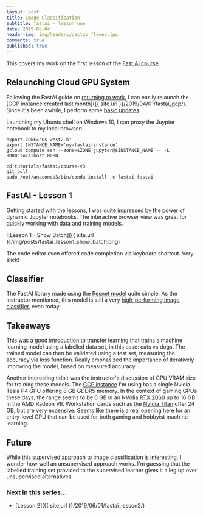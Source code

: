 ```yaml
---
layout: post
title: Image Classification
subtitle: fastai - lesson one
date: 2019-05-04
header-img: img/headers/cactus_flower.jpg
comments: true
published: true
---
```


This covers my work on the first lesson of the [Fast AI course](https://course.fast.ai/).

## Relaunching Cloud GPU System

Following the FastAI guide on [returning to work](https://course.fast.ai/update_gcp.html), I can easily relaunch the [GCP instance created last month]({{ site.url }}/2019/04/01/fastai_gcp/).  Since it's been awhile, I perform some [basic updates](https://course.fast.ai/start_gcp.html#step-4-access-fastai-materials-and-update-packages).

Launching my Ubuntu shell on Windows 10, I can proxy the Juypter notebook to my local browser:
```
export ZONE='us-west2-b'
export INSTANCE_NAME='my-fastai-instance'
gcloud compute ssh --zone=$ZONE jupyter@$INSTANCE_NAME -- -L 8080:localhost:8080

cd tutorials/fastai/course-v3
git pull
sudo /opt/anaconda3/bin/conda install -c fastai fastai
```

## FastAI - Lesson 1

Getting started with the lessons, I was quite impressed by the power of dynamic Jupyter notebooks.  The interactive browser view was great for quickly working with data and training models. 

![Lesson 1 - Show Batch]({{ site.url }}/img/posts/fastai_lesson1_show_batch.png)

The code editor even offered code completion via keyboard shortcut.  Very slick! 

## Classifier

The FastAI library made using the [Resnet model](https://en.wikipedia.org/wiki/Residual_neural_network) quite simple.  As the instructor mentioned, this model is still a very [high-performing image classifier](https://dawn.cs.stanford.edu/benchmark/v1/index.html), even today. 

## Takeaways

This was a good introduction to transfer learning that trains a machine learning model using a labelled data set, in this case: cats vs dogs.  The trained model can then be validated using a test set, measuring the accuracy via loss function.  Really emphasized the importance of iteratively improving the model, based on measured accuracy.

Another interesting tidbit was the instructor's discussion of GPU VRAM size for training these models.  The [GCP instance](https://cloud.google.com/compute/docs/gpus/) I'm using has a single Nvidia Tesla P4 GPU offering 8 GB GDDR5 memory.  In the context of gaming GPUs these days, the range seems to be 6 GB in an NVidia [RTX 2060](https://www.nvidia.com/en-us/geforce/graphics-cards/rtx-2060/) up to 16 GB in the AMD Radeon VII.  Workstation cards such as the [Nvidia Titan](https://www.nvidia.com/en-us/titan/titan-rtx/) offer 24 GB, but are very expensive.  Seems like there is a real opening here for an entry-level GPU that can be used for both gaming and hobbyist machine-learning.

## Future

While this supervised approach to image classification is interesting, I wonder how well an unsupervised approach works.  I'm guessing that the labelled training set provided to the supervised learner gives it a leg up over unsupervised alternatives.

### Next in this series...
* [Lesson 2]({{ site.url }}/2019/06/01/fastai_lesson2/)
